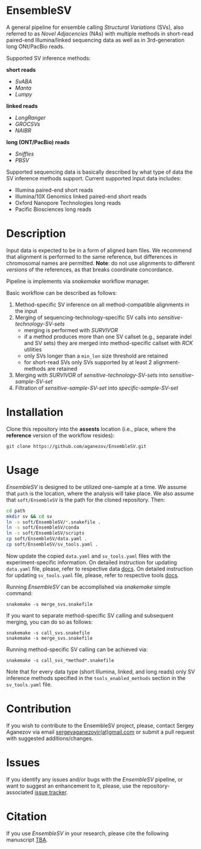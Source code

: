 EnsembleSV
=
A general pipeline for ensemble calling *Structural Variations* (SVs), also referred to as *Novel Adjacencies* (NAs) with multiple methods 
in short-read paired-end Illumina/linked sequencing data as well as in 3rd-generation long ONt/PacBio reads.

Supported SV inference methods:

**short reads**
* *SvABA*
* *Manta*
* *Lumpy*

**linked reads**
* *LongRanger*
* *GROCSVs*
* *NAIBR*

**long (ONT/PacBio) reads**
* *Sniffles*
* *PBSV*

Supported sequencing data is basically described by what type of data the SV inference methods support. 
Current supported input data includes:
* Illumina paired-end short reads
* Illumina/10X Genomics linked paired-end short reads
* Oxford Nanopore Technologies long reads
* Pacific Biosciences long reads

Description
= 

Input data is expected to be in a form of aligned bam files. 
We recommend that alignment is performed to the same reference, but differences in chromosomal names are permitted.
**Note**: do not use alignments to different *versions* of the references, as that breaks coordinate concordance.

Pipeline is implements via *snakemake* workflow manager.

Basic workflow can be described as follows:
1. Method-specific SV inference on all method-compatible alignments in the input
2. Merging of sequencing-technology-specific SV calls into *sensitive-technology-SV-sets*
    * merging is performed with *SURVIVOR*
    * if a method produces more than one SV callset (e.g., separate indel and SV sets) they are merged into method-specific callset with *RCK* utilities 
    * only SVs longer than a `min_len` size threshold are retained
    * for short-read SVs only SVs supported by at least 2 alignment-methods are retained
3. Merging with *SURVIVOR* of *sensitive-technology-SV-sets* into *sensitive-sample-SV-set*
4. Filtration of *sensitive-sample-SV-set* into *specific-sample-SV-set*
     

Installation
=

Clone this repository into the **assests** location (i.e., place, where the **reference** version of the workflow resides):

````
git clone https://github.com/aganezov/EnsembleSV.git
```` 

Usage
=
*EnsembleSV* is designed to be utilized one-sample at a time.
We assume that `path` is the location, where the analysis will take place. 
We also assume that `soft/EnsembleSV` is the path for the cloned repository.
Then:
````bash
cd path
mkdir sv && cd sv
ln -s soft/EnsembleSV/*.snakefile .
ln -s soft/EnsembleSV/conda
ln -s soft/EnsembleSV/scripts
cp soft/EnsembleSV/data.yaml .
cp soft/EnsembleSV/sv_tools.yaml .
````

Now update the copied `data.yaml` and `sv_tools.yaml` files with the experiment-specific information. 
On detailed instruction for updating `data.yaml` file, please, refer to respective data [docs](./docs/data.md).
On detailed instruction for updating `sv_tools.yaml` file, please, refer to respective tools [docs](./docs/sv_tools.md).

Running *EnsembleSV* can be accomplished via *snakemake* simple command:
````
snakemake -s merge_svs.snakefile
````

If you want to separate method-specific SV calling and subsequent merging, you can do so as follows:
````
snakemake -s call_svs.snakefile
snakemake -s merge_svs.snakefile
```` 

Running method-specific SV calling can be achieved via:
````
snakemake -s call_svs_*method*.snakefile
````

Note that for every data type (short Illumina, linked, and long reads) only SV inference methods specified in the `tools_enabled_methods` section in the `sv_tools.yaml` file.  

Contribution
=
If you wish to contribute to the EnsembleSV project, please, contact Sergey Aganezov via email [sergeyaganezovjr(at)gmail.com](mailto:segreyaganezovjr@gmail.com) or submit a pull request with suggested additions/changes.

Issues
=
If you identify any issues and/or bugs with the *EnsembleSV* pipeline, or want to suggest an enhancement to it, please, use the repository-associated [issue tracker](https://github.com/aganezov/EnsembleSV/issues).  

Citation
=
If you use *EnsembleSV* in your research, please cite the following manuscript [TBA]().